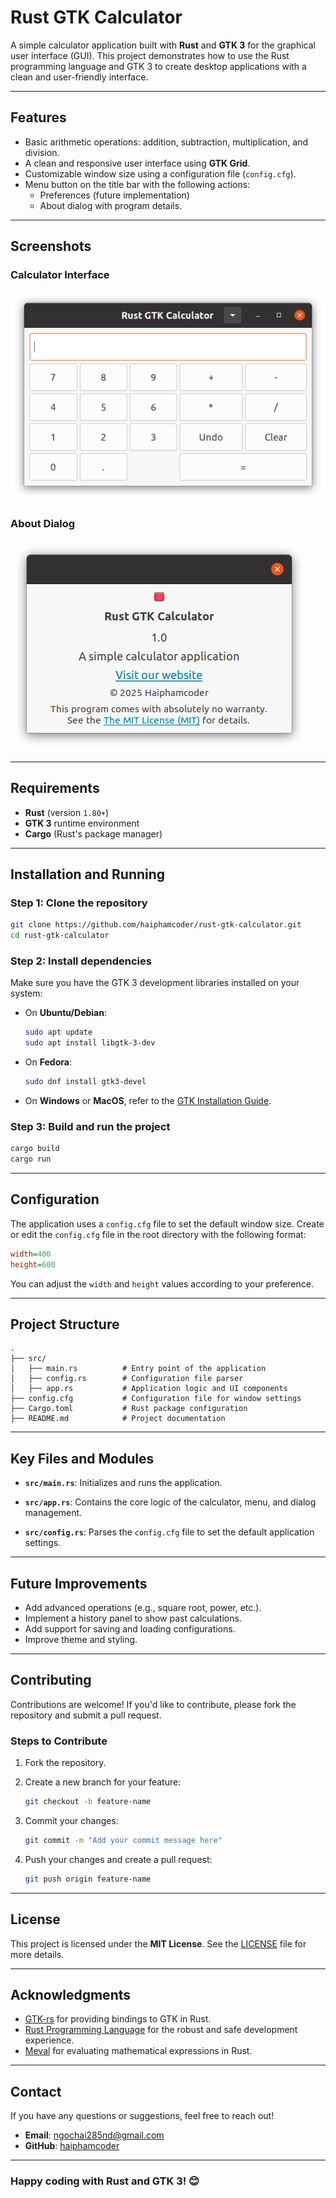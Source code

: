# Rust GTK Calculator

A simple calculator application built with **Rust** and **GTK 3** for the graphical user interface (GUI). This project demonstrates how to use the Rust programming language and GTK 3 to create desktop applications with a clean and user-friendly interface.

---

## Features

- Basic arithmetic operations: addition, subtraction, multiplication, and division.
- A clean and responsive user interface using **GTK Grid**.
- Customizable window size using a configuration file (`config.cfg`).
- Menu button on the title bar with the following actions:
  - Preferences (future implementation)
  - About dialog with program details.

---

## Screenshots

### Calculator Interface

![Calculator Interface](docs/calculator_interface.png)

### About Dialog

![About Dialog](docs/about_dialog.png)

---

## Requirements

- **Rust** (version `1.80+`)
- **GTK 3** runtime environment
- **Cargo** (Rust's package manager)

---

## Installation and Running

### Step 1: Clone the repository

```bash
git clone https://github.com/haiphamcoder/rust-gtk-calculator.git
cd rust-gtk-calculator
```

### Step 2: Install dependencies

Make sure you have the GTK 3 development libraries installed on your system:

- On **Ubuntu/Debian**:

  ```bash
  sudo apt update
  sudo apt install libgtk-3-dev
  ```

- On **Fedora**:

  ```bash
  sudo dnf install gtk3-devel
  ```

- On **Windows** or **MacOS**, refer to the [GTK Installation Guide](https://gtk.org/docs/installations).

### Step 3: Build and run the project

```bash
cargo build
cargo run
```

---

## Configuration

The application uses a `config.cfg` file to set the default window size. Create or edit the `config.cfg` file in the root directory with the following format:

```cfg
width=400
height=600
```

You can adjust the `width` and `height` values according to your preference.

---

## Project Structure

```text
.
├── src/
│   ├── main.rs          # Entry point of the application
│   ├── config.rs        # Configuration file parser
│   ├── app.rs           # Application logic and UI components
├── config.cfg           # Configuration file for window settings
├── Cargo.toml           # Rust package configuration
├── README.md            # Project documentation
```

---

## Key Files and Modules

- **`src/main.rs`**:
  Initializes and runs the application.
  
- **`src/app.rs`**:
  Contains the core logic of the calculator, menu, and dialog management.

- **`src/config.rs`**:
  Parses the `config.cfg` file to set the default application settings.

---

## Future Improvements

- Add advanced operations (e.g., square root, power, etc.).
- Implement a history panel to show past calculations.
- Add support for saving and loading configurations.
- Improve theme and styling.

---

## Contributing

Contributions are welcome! If you'd like to contribute, please fork the repository and submit a pull request.

### Steps to Contribute

1. Fork the repository.
2. Create a new branch for your feature:

   ```bash
   git checkout -b feature-name
   ```

3. Commit your changes:

   ```bash
   git commit -m "Add your commit message here"
   ```

4. Push your changes and create a pull request:

   ```bash
   git push origin feature-name
   ```

---

## License

This project is licensed under the **MIT License**. See the [LICENSE](./LICENSE) file for more details.

---

## Acknowledgments

- [GTK-rs](https://gtk-rs.org/) for providing bindings to GTK in Rust.
- [Rust Programming Language](https://www.rust-lang.org/) for the robust and safe development experience.
- [Meval](https://crates.io/crates/meval) for evaluating mathematical expressions in Rust.

---

## Contact

If you have any questions or suggestions, feel free to reach out!

- **Email**: <ngochai285nd@gmail.com>
- **GitHub**: [haiphamcoder](https://github.com/haiphamcoder)

---

### Happy coding with Rust and GTK 3! 😊
